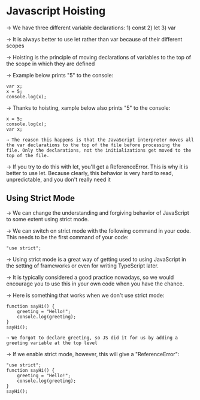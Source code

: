 # Javascript Hoisting

→ We have three different variable declarations: 1) const
                                                 2) let 
                                                 3) var

→ It is always better to use let rather than var because of their different scopes

→ Hoisting is the principle of moving declarations of variables to the top of the scope in which they are defined

→ Example below prints "5" to the console:

    var x;
    x = 5;
    console.log(x);

→ Thanks to hoisting, xample below also prints "5" to the console:

    x = 5;
    console.log(x);
    var x;

    → The reason this happens is that the JavaScript interpreter moves all the var declarations to the top of the file before processing the file. Only the declarations, not the initializations get moved to the top of the file. 

→ If you try to do this with let, you'll get a ReferenceError. This is why it is better to use let. Because clearly, this behavior is very hard to read, unpredictable, and you don't really need it

## Using Strict Mode

→ We can change the understanding and forgiving behavior of JavaScript to some extent using strict mode. 

→ We can switch on strict mode with the following command in your code. This needs to be the first command of your code:

    "use strict";

→ Using strict mode is a great way of getting used to using JavaScript in the setting of frameworks or even for writing TypeScript later. 

→ It is typically considered a good practice nowadays, so we would encourage you to use this in your own code when you have the chance. 

→ Here is something that works when we don't use strict mode:

    function sayHi() {
        greeting = "Hello!";
        console.log(greeting);
    }
    sayHi();

    → We forgot to declare greeting, so JS did it for us by adding a greeting variable at the top level

    

→ If we enable strict mode, however, this will give a "ReferenceError":

    "use strict";
    function sayHi() {
        greeting = "Hello!";
        console.log(greeting);
    }
    sayHi();

    


